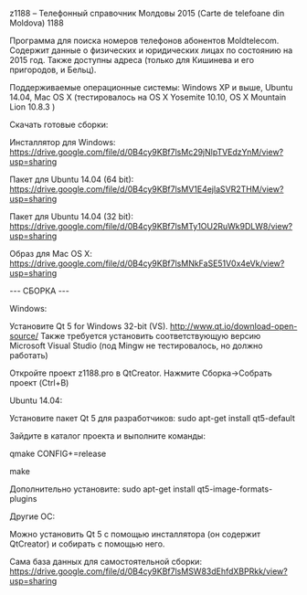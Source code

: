 z1188  –  Телефонный справочник Молдовы 2015 (Carte de telefoane din Moldova) 1188

Программа для поиска номеров телефонов абонентов Moldtelecom.
Содержит данные о физических и юридических лицах по состоянию на 2015 год.
Также доступны адреса (только для Кишинева и его пригородов, и Бельц).

Поддерживаемые операционные системы: Windows XP и выше, Ubuntu 14.04, Mac OS X 
(тестировалось на OS X Yosemite 10.10, OS X Mountain Lion 10.8.3 )

Скачать готовые сборки:

Инсталлятор для Windows:
https://drive.google.com/file/d/0B4cy9KBf7lsMc29jNlpTVEdzYnM/view?usp=sharing

Пакет для Ubuntu 14.04 (64 bit):
https://drive.google.com/file/d/0B4cy9KBf7lsMV1E4ejlaSVR2THM/view?usp=sharing

Пакет для Ubuntu 14.04 (32 bit):
https://drive.google.com/file/d/0B4cy9KBf7lsMTy1OU2RuWk9DLW8/view?usp=sharing

Образ для Mac OS X:
https://drive.google.com/file/d/0B4cy9KBf7lsMNkFaSE51V0x4eVk/view?usp=sharing


--- СБОРКА ---

Windows:

Установите Qt 5 for Windows 32-bit (VS). 
http://www.qt.io/download-open-source/
Также требуется установить соответствующую версию Microsoft Visual Studio (под Mingw не тестировалось, но должно работать)

Откройте проект z1188.pro в QtCreator. Нажмите Сборка->Собрать проект (Ctrl+B)


Ubuntu 14.04:

Установите пакет Qt 5 для разработчиков:
sudo apt-get install qt5-default

Зайдите в каталог проекта и выполните команды:

qmake CONFIG+=release

make

Дополнительно установите:
sudo apt-get install qt5-image-formats-plugins



Другие ОС:

Можно установить Qt 5 с помощью инсталлятора (он содержит QtCreator) и собирать с помощью него.

Сама база данных для самостоятельной сборки:
https://drive.google.com/file/d/0B4cy9KBf7lsMSW83dEhfdXBPRkk/view?usp=sharing
